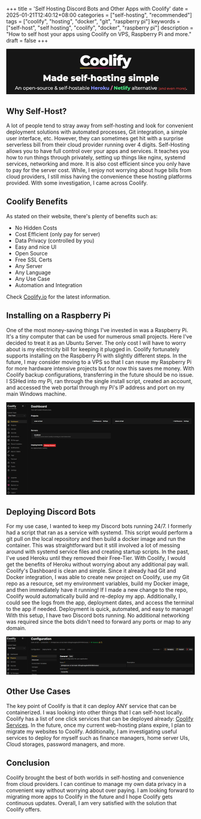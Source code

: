 +++
title = 'Self Hosting Discord Bots and Other Apps with Coolify'
date = 2025-01-21T12:40:12+08:00
categories = ["self-hosting", "recommended"]
tags = ["coolify", "hosting", "docker", "git", "raspberry pi"]
keywords = ["self-host", "self hosting", "coolify", "docker", "raspberry pi"]
description = "How to self host your apps using Coolify on VPS, Raspberry Pi and more."
draft = false
+++

![Image Description](/images/CoolifyLogo.png)

## Why Self-Host?

A lot of people tend to stray away from self-hosting and look for convenient deployment solutions with automated processes, Git integration, a simple user interface, etc. However, they can sometimes get hit with a surprise serverless bill from their cloud provider running over 4 digits. Self-Hosting allows you to have full control over your apps and services. It teaches you how to run things through privately, setting up things like nginx, systemd services, networking and more. It is also cost efficient since you only have to pay for the server cost. While, I enjoy not worrying about huge bills from cloud providers, I still miss having the convenience these hosting platforms provided. With some investigation, I came across Coolify.


## Coolify Benefits

As stated on their website, there's plenty of benefits such as:

- No Hidden Costs
- Cost Efficient (only pay for server)
- Data Privacy (controlled by you)
- Easy and nice UI
- Open Source
- Free SSL Certs
- Any Server
- Any Language
- Any Use Case
- Automation and Integration

Check [Coolify.io](https://coolify.io/) for the latest information.

## Installing on a Raspberry Pi

One of the most money-saving things I've invested in was a Raspberry Pi. It's a tiny computer that can be used for numerous small projects. Here I've decided to treat it as an Ubuntu Server. The only cost I will have to worry about is my electricity bill for keeping it plugged in. Coolify fortunately supports installing on the Raspberry Pi with slightly different steps. In the future, I may consider moving to a VPS so that I can reuse my Raspberry Pi for more hardware intensive projects but for now this saves me money. With Coolify backup configurations, transferring in the future should be no issue. I SSHed into my Pi, ran through the single install script, created an account, and accessed the web portal through my Pi's IP address and port on my main Windows machine. 

![Image Description](/images/coolifydash.png)

## Deploying Discord Bots

 For my use case, I wanted to keep my Discord bots running 24/7. I formerly had a script that ran as a service with systemd. This script would perform a git pull on the local repository and then build a docker image and run the container. This was straightforward but it still involved a lot of messing around with systemd service files and creating startup scripts. In the past, I've used Heroku until they removed their Free-Tier. With Coolify, I would get the benefits of Heroku without worrying about any additional pay wall. Coolify's Dashboard is clean and simple. Since it already had Git and Docker integration, I was able to create new project on Coolify, use my Git repo as a resource, set my environment variables, build my Docker image, and then immediately have it running! If I made a new change to the repo, Coolify would automatically build and re-deploy my app. Additionally, I could see the logs from the app, deployment dates, and access the terminal to the app if needed. Deployment is quick, automated, and easy to manage! With this setup, I have two Discord bots running. No additional networking was required since the bots didn't need to forward any ports or map to any domain. 
 
![Image Description](/images/crewaideploy.png)


## Other Use Cases

The key point of Coolify is that it can deploy ANY service that can be containerized. I was looking into other things that I can self-host locally. Coolify has a list of one click services that can be deployed already: [Coolify Services](https://coolify.io/docs/services/). In the future, once my current web-hosting plans expire, I plan to migrate my websites to Coolify. Additionally, I am investigating useful services to deploy for myself such as finance managers, home server UIs, Cloud storages, password managers, and more. 

## Conclusion

Coolify brought the best of both worlds in self-hosting and convenience from cloud providers. I can continue to manage my own data privacy in a convenient way without worrying about over paying. I am looking forward to migrating more apps to Coolify in the future and I hope Coolify gets continuous updates. Overall, I am very satisfied with the solution that Coolify offers. 
